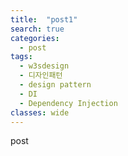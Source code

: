 ```yaml
---
title:  "post1"
search: true
categories: 
  - post
tags:
  - w3sdesign
  - 디자인패턴
  - design pattern
  - DI
  - Dependency Injection
classes: wide
---
```


post 